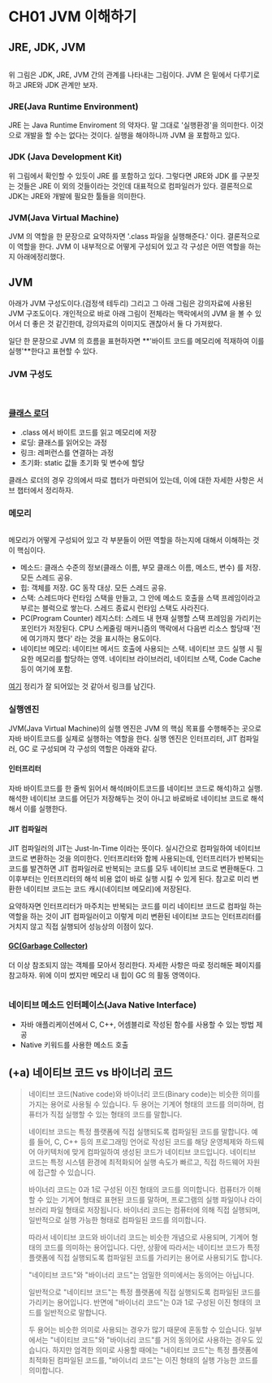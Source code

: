 # CH01 JVM 이해하기

## JRE, JDK, JVM

<figure><img src="../../.gitbook/assets/image.png" alt=""><figcaption></figcaption></figure>

위 그림은 JDK, JRE, JVM 간의 관계를 나타내는 그림이다. JVM 은 밑에서 다루기로 하고 JRE와 JDK 관계만 보자.

### JRE(Java Runtime Environment)

JRE 는 Java Runtime Enviroment 의 약자다. 말 그대로 '실행환경'을 의미한다. 이것으로 개발을 할 수는 없다는 것이다. 실행을 해야하니까 JVM 을 포함하고 있다.

### JDK (Java Development Kit)

위 그림에서 확인할 수 있듯이 JRE 를 포함하고 있다. 그렇다면 JRE와 JDK 를 구분짓는 것들은 JRE 이 외의 것들이라는 것인데 대표적으로 컴파일러가 있다. 결론적으로 JDK는 JRE와 개발에 필요한 툴들을 의미한다.

### JVM(Java Virtual Machine)

JVM 의 역할을 한 문장으로 요약하자면 '.class 파일을 실행해준다.' 이다. 결론적으로 이 역할을 한다. JVM 이 내부적으로 어떻게 구성되어 있고 각 구성은 어떤 역할을 하는지 아래에정리했다.



## JVM

아래가 JVM 구성도이다.(검정색 테두리) 그리고 그 아래 그림은 강의자료에 사용된 JVM 구조도이다. 개인적으로 바로 아래 그림이 전체라는 맥락에서의 JVM 을 볼 수 있어서 더 좋은 것 같긴한데, 강의자료의 이미지도 괜찮아서 둘 다 가져왔다.

일단 한 문장으로 JVM 의 흐름을 표현하자면 **'바이트 코드를 메모리에 적재하여 이를 실행'**한다고 표현할 수 있다.

### JVM 구성도



<figure><img src="../../.gitbook/assets/image (2).png" alt=""><figcaption></figcaption></figure>

<figure><img src="../../.gitbook/assets/image (14).png" alt=""><figcaption></figcaption></figure>

### [클래스 로더](https://app.gitbook.com/s/Q0ynUCwOcYxaUYkg5rP6/\~/changes/197/undefined/undefined-1/+)

* .class 에서 바이트 코드를 읽고 메모리에 저장
* 로딩: 클래스를 읽어오는 과정
* 링크: 레퍼런스를 연결하는 과정
* 초기화: static 값들 초기화 및 변수에 할당

클래스 로더의 경우 강의에서 따로 챕터가 마련되어 있는데, 이에 대한 자세한 사항은 서브 챕터에서 정리하자.

### 메모리

<figure><img src="../../.gitbook/assets/image (21).png" alt=""><figcaption></figcaption></figure>

메모리가 어떻게 구성되어 있고 각 부분들이 어떤 역할을 하는지에 대해서 이해하는 것이 핵심이다.

* 메소드: 클래스 수준의 정보(클래스 이름, 부모 클래스 이름, 메소드, 변수) 를 저장. 모든 스레드 공유.
* 힙: 객체를 저장. GC 동작  대상. 모든 스레드 공유.
* 스택: 스레드마다 런타임 스택을 만들고, 그 안에 메소드 호출을 스택 프레임이라고 부르는 블럭으로 쌓는다. 스레드 종료시 런타임 스택도 사라진다.
* PC(Program Counter) 레지스터: 스레드 내 현재 실행할 스택 프레임을 가리키는 포인터가 저장된다. CPU 스케줄링 매커니즘의 맥락에서 다음번 리소스 할당때 '전에 여기까지 했다' 라는 것을 표시하는 용도이다.
* 네이티브 메모리: 네이티브 메서드 호출에 사용되는 스택. 네이티브 코드 실행 시 필요한 메모리를 할당하는 영역. 네이티브 라이브러리, 네이티브 스택, Code Cache 등이 여기에 포함.

[여기](https://velog.io/@agugu95/%EC%9E%90%EB%B0%94%EC%99%80-JVM-%EA%B7%B8%EB%A6%AC%EA%B3%A0-%EB%A9%94%EB%AA%A8%EB%A6%AC-%EA%B5%AC%EC%A1%B0) 정리가 잘 되어있는 것 같아서 링크를 남긴다.

### 실행엔진

JVM(Java Virtual Machine)의 실행 엔진은 JVM 의 핵심 목표를 수행해주는 곳으로 자바 바이트코드를 실제로 실행하는 역할을 한다. 실행 엔진은 인터프리터, JIT 컴파일러, GC 로 구성되며 각 구성의 역할은 아래와 같다.

#### 인터프리터

자바 바이트코드를 한 줄씩 읽어서 해석(바이트코드를 네이티브 코드로 해석)하고 실행. 해석한 네이티브 코드를 어딘가 저장해두는 것이 아니고 바로바로 네이티브 코드로 해석해서 이를 실행한다.

#### JIT 컴파일러

JIT 컴파일러의 JIT는 Just-In-Time 이라는 뜻이다. 실시간으로 컴파일하여 네이티브 코드로 변환하는 것을 의미한다. 인터프리터와 함께 사용되는데, 인터프리터가 반복되는 코드를 발견하면 JIT 컴파일러로 반복되는 코드를 모두 네이티브 코드로 변환해둔다. 그 이후부터는 인터프리터의 해석 비용 없이 바로 실행 시킬 수 있게 된다. 참고로 미리 변환한 네이티브 코드는 코드 캐시(네이티브 메모리)에 저장된다.

요약하자면 인터프리터가 마주치는 반복되는 코드를 미리 네이티브 코드로 컴파일 하는 역할을  하는 것이 JIT 컴파일러이고 이렇게 미리 변환된 네이티브 코드는 인터프리터를 거치지 않고 직접 실행되어 성능상의 이점이 있다.

#### [GC(Garbage Collector)](../../undefined-2/java-gc.md)

더 이상 참조되지 않는 객체를 모아서 정리한다. 자세한 사항은 따로 정리해둔 페이지를 참고하자. 위에 이미 썼지만 메모리 내 힙이 GC 의 활동 영역이다.

<figure><img src="../../.gitbook/assets/image (13).png" alt=""><figcaption></figcaption></figure>

### 네이티브 메소드 인터페이스(Java Native Interface)

* 자바 애플리케이션에서 C, C++, 어셈블리로 작성된 함수를 사용할 수 있는 방법 제공
* Native 키워드를 사용한 메소드 호출



## (+a) 네이티브 코드 vs 바이너리 코드

> 네이티브 코드(Native code)와 바이너리 코드(Binary code)는 비슷한 의미를 가지는 용어로 사용될 수 있습니다. 두 용어는 기계어 형태의 코드를 의미하며, 컴퓨터가 직접 실행할 수 있는 형태의 코드를 말합니다.
>
> 네이티브 코드는 특정 플랫폼에 직접 실행되도록 컴파일된 코드를 말합니다. 예를 들어, C, C++ 등의 프로그래밍 언어로 작성된 코드를 해당 운영체제와 하드웨어 아키텍처에 맞게 컴파일하여 생성된 코드가 네이티브 코드입니다. 네이티브 코드는 특정 시스템 환경에 최적화되어 실행 속도가 빠르고, 직접 하드웨어 자원에 접근할 수 있습니다.
>
> 바이너리 코드는 0과 1로 구성된 이진 형태의 코드를 의미합니다. 컴퓨터가 이해할 수 있는 기계어 형태로 표현된 코드를 말하며, 프로그램의 실행 파일이나 라이브러리 파일 형태로 저장됩니다. 바이너리 코드는 컴퓨터에 의해 직접 실행되며, 일반적으로 실행 가능한 형태로 컴파일된 코드를 의미합니다.
>
> 따라서 네이티브 코드와 바이너리 코드는 비슷한 개념으로 사용되며, 기계어 형태의 코드를 의미하는 용어입니다. 다만, 상황에 따라서는 네이티브 코드가 특정 플랫폼에 직접 실행되도록 컴파일된 코드를 가리키는 용어로 사용되기도 합니다.

> "네이티브 코드"와 "바이너리 코드"는 엄밀한 의미에서는 동의어는 아닙니다.
>
> 일반적으로 "네이티브 코드"는 특정 플랫폼에 직접 실행되도록 컴파일된 코드를 가리키는 용어입니다. 반면에 "바이너리 코드"는 0과 1로 구성된 이진 형태의 코드를 일반적으로 말합니다.
>
> 두 용어는 비슷한 의미로 사용되는 경우가 많기 때문에 혼동할 수 있습니다. 일부에서는 "네이티브 코드"와 "바이너리 코드"를 거의 동의어로 사용하는 경우도 있습니다. 하지만 엄격한 의미로 사용할 때에는 "네이티브 코드"는 특정 플랫폼에 최적화된 컴파일된 코드를, "바이너리 코드"는 이진 형태의 실행 가능한 코드를 의미합니다.
